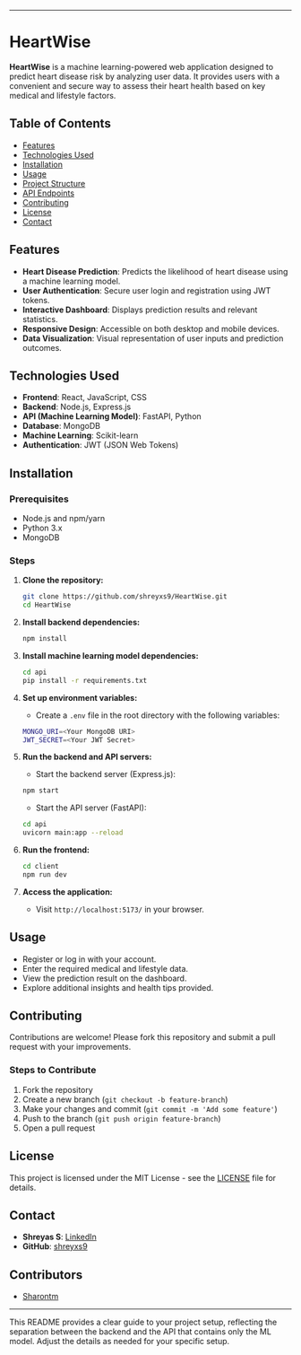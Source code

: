 
---

# HeartWise

**HeartWise** is a machine learning-powered web application designed to predict heart disease risk by analyzing user data. It provides users with a convenient and secure way to assess their heart health based on key medical and lifestyle factors.

## Table of Contents

- [Features](#features)
- [Technologies Used](#technologies-used)
- [Installation](#installation)
- [Usage](#usage)
- [Project Structure](#project-structure)
- [API Endpoints](#api-endpoints)
- [Contributing](#contributing)
- [License](#license)
- [Contact](#contact)

## Features

- **Heart Disease Prediction**: Predicts the likelihood of heart disease using a machine learning model.
- **User Authentication**: Secure user login and registration using JWT tokens.
- **Interactive Dashboard**: Displays prediction results and relevant statistics.
- **Responsive Design**: Accessible on both desktop and mobile devices.
- **Data Visualization**: Visual representation of user inputs and prediction outcomes.

## Technologies Used

- **Frontend**: React, JavaScript, CSS
- **Backend**: Node.js, Express.js
- **API (Machine Learning Model)**: FastAPI, Python
- **Database**: MongoDB
- **Machine Learning**: Scikit-learn
- **Authentication**: JWT (JSON Web Tokens)

## Installation

### Prerequisites

- Node.js and npm/yarn
- Python 3.x
- MongoDB

### Steps

1. **Clone the repository:**

    ```bash
    git clone https://github.com/shreyxs9/HeartWise.git
    cd HeartWise
    ```

2. **Install backend dependencies:**

    ```bash
    npm install
    ```

3. **Install machine learning model dependencies:**

    ```bash
    cd api
    pip install -r requirements.txt
    ```

4. **Set up environment variables:**

    - Create a `.env` file in the root directory with the following variables:
    
    ```bash
    MONGO_URI=<Your MongoDB URI>
    JWT_SECRET=<Your JWT Secret>
    ```

5. **Run the backend and API servers:**

    - Start the backend server (Express.js):

    ```bash
    npm start
    ```

    - Start the API server (FastAPI):

    ```bash
    cd api
    uvicorn main:app --reload
    ```

6. **Run the frontend:**

    ```bash
    cd client
    npm run dev
    ```

7. **Access the application:**

    - Visit `http://localhost:5173/` in your browser.

## Usage

- Register or log in with your account.
- Enter the required medical and lifestyle data.
- View the prediction result on the dashboard.
- Explore additional insights and health tips provided.


## Contributing

Contributions are welcome! Please fork this repository and submit a pull request with your improvements.

### Steps to Contribute

1. Fork the repository
2. Create a new branch (`git checkout -b feature-branch`)
3. Make your changes and commit (`git commit -m 'Add some feature'`)
4. Push to the branch (`git push origin feature-branch`)
5. Open a pull request

## License

This project is licensed under the MIT License - see the [LICENSE](LICENSE) file for details.

## Contact

- **Shreyas S**: [LinkedIn](https://www.linkedin.com/in/shreyas9999/)
- **GitHub**: [shreyxs9](https://github.com/shreyxs9)
  
## Contributors

- [Sharontm](https://github.com/Sharontm)

---

This README provides a clear guide to your project setup, reflecting the separation between the backend and the API that contains only the ML model. Adjust the details as needed for your specific setup.

